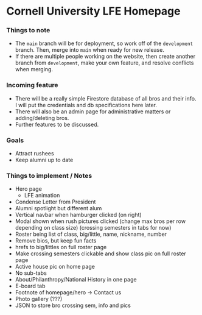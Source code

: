 # Cornell University LFE Homepage

### Things to note
- The ```main``` branch will be for deployment, so work off of the ```development``` branch. Then, merge into ```main``` when ready for new release.
- If there are multiple people working on the website, then create another branch from ```development```, make your own feature, and resolve conflicts when merging.

### Incoming feature
- There will be a really simple Firestore database of all bros and their info. I will put the credentials and db specifications here later.
- There will also be an admin page for administrative matters or adding/deleting bros.
- Further features to be discussed.

### Goals
- Attract rushees
- Keep alumni up to date

### Things to implement / Notes
- Hero page
  - LFE animation
- Condense Letter from President
- Alumni spotlight but different alum
- Vertical navbar when hamburger clicked (on right)
- Modal shown when rush pictures clicked (change max bros per row depending on class size) (crossing semesters in tabs for now) 
- Roster being list of class, big/little, name, nickname, number
- Remove bios, but keep fun facts
- hrefs to big/littles on full roster page
- Make crossing semesters clickable and show class pic on full roster page
- Active house pic on home page
- No sub-tabs
- About/Philanthropy/National History in one page
- E-board tab
- Footnote of homepage/hero -> Contact us
- Photo gallery (???)
- JSON to store bro crossing sem, info and pics
